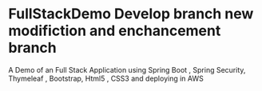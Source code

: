 # FullStackDemo Develop branch new modifiction and enchancement branch
A Demo of  an Full Stack Application using Spring Boot , Spring Security, Thymeleaf , Bootstrap, Html5 , CSS3 and deploying in AWS
